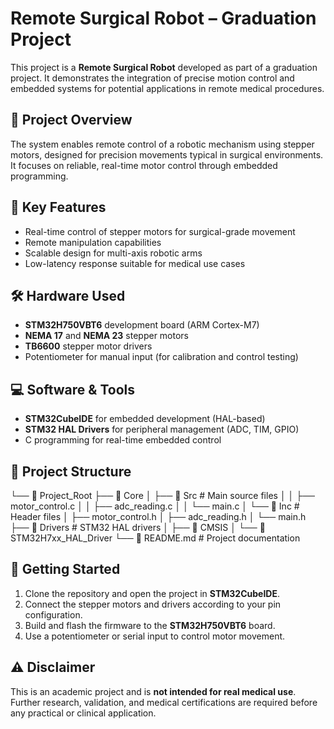 # Remote Surgical Robot – Graduation Project

This project is a **Remote Surgical Robot** developed as part of a graduation project. It demonstrates the integration of precise motion control and embedded systems for potential applications in remote medical procedures.

## 🔧 Project Overview

The system enables remote control of a robotic mechanism using stepper motors, designed for precision movements typical in surgical environments. It focuses on reliable, real-time motor control through embedded programming.

## 🧠 Key Features

- Real-time control of stepper motors for surgical-grade movement
- Remote manipulation capabilities
- Scalable design for multi-axis robotic arms
- Low-latency response suitable for medical use cases

## 🛠️ Hardware Used

- **STM32H750VBT6** development board (ARM Cortex-M7)
- **NEMA 17** and **NEMA 23** stepper motors
- **TB6600** stepper motor drivers
- Potentiometer for manual input (for calibration and control testing)

## 💻 Software & Tools

- **STM32CubeIDE** for embedded development (HAL-based)
- **STM32 HAL Drivers** for peripheral management (ADC, TIM, GPIO)
- C programming for real-time embedded control

## 📁 Project Structure
└── 📁 Project_Root
├── 📁 Core
│ ├── 📁 Src # Main source files
│ │ ├── motor_control.c
│ │ ├── adc_reading.c
│ │ └── main.c
│ └── 📁 Inc # Header files
│ ├── motor_control.h
│ ├── adc_reading.h
│ └── main.h
├── 📁 Drivers # STM32 HAL drivers
│ ├── 📁 CMSIS
│ └── 📁 STM32H7xx_HAL_Driver
└── 📄 README.md # Project documentation

## 🚀 Getting Started

1. Clone the repository and open the project in **STM32CubeIDE**.
2. Connect the stepper motors and drivers according to your pin configuration.
3. Build and flash the firmware to the **STM32H750VBT6** board.
4. Use a potentiometer or serial input to control motor movement.

## ⚠️ Disclaimer

This is an academic project and is **not intended for real medical use**.  
Further research, validation, and medical certifications are required before any practical or clinical application.

